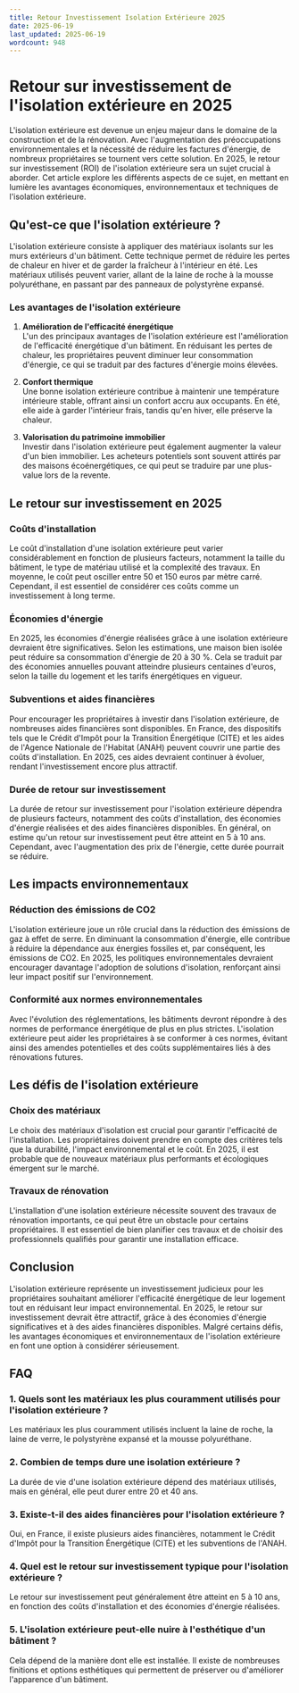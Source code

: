 ```yaml
---
title: Retour Investissement Isolation Extérieure 2025
date: 2025-06-19
last_updated: 2025-06-19
wordcount: 948
---
```


# Retour sur investissement de l'isolation extérieure en 2025

L'isolation extérieure est devenue un enjeu majeur dans le domaine de la construction et de la rénovation. Avec l'augmentation des préoccupations environnementales et la nécessité de réduire les factures d'énergie, de nombreux propriétaires se tournent vers cette solution. En 2025, le retour sur investissement (ROI) de l'isolation extérieure sera un sujet crucial à aborder. Cet article explore les différents aspects de ce sujet, en mettant en lumière les avantages économiques, environnementaux et techniques de l'isolation extérieure.

## Qu'est-ce que l'isolation extérieure ?

L'isolation extérieure consiste à appliquer des matériaux isolants sur les murs extérieurs d'un bâtiment. Cette technique permet de réduire les pertes de chaleur en hiver et de garder la fraîcheur à l'intérieur en été. Les matériaux utilisés peuvent varier, allant de la laine de roche à la mousse polyuréthane, en passant par des panneaux de polystyrène expansé.

### Les avantages de l'isolation extérieure

1. **Amélioration de l'efficacité énergétique**  
   L'un des principaux avantages de l'isolation extérieure est l'amélioration de l'efficacité énergétique d'un bâtiment. En réduisant les pertes de chaleur, les propriétaires peuvent diminuer leur consommation d'énergie, ce qui se traduit par des factures d'énergie moins élevées.

2. **Confort thermique**  
   Une bonne isolation extérieure contribue à maintenir une température intérieure stable, offrant ainsi un confort accru aux occupants. En été, elle aide à garder l'intérieur frais, tandis qu'en hiver, elle préserve la chaleur.

3. **Valorisation du patrimoine immobilier**  
   Investir dans l'isolation extérieure peut également augmenter la valeur d'un bien immobilier. Les acheteurs potentiels sont souvent attirés par des maisons écoénergétiques, ce qui peut se traduire par une plus-value lors de la revente.

## Le retour sur investissement en 2025

### Coûts d'installation

Le coût d'installation d'une isolation extérieure peut varier considérablement en fonction de plusieurs facteurs, notamment la taille du bâtiment, le type de matériau utilisé et la complexité des travaux. En moyenne, le coût peut osciller entre 50 et 150 euros par mètre carré. Cependant, il est essentiel de considérer ces coûts comme un investissement à long terme.

### Économies d'énergie

En 2025, les économies d'énergie réalisées grâce à une isolation extérieure devraient être significatives. Selon les estimations, une maison bien isolée peut réduire sa consommation d'énergie de 20 à 30 %. Cela se traduit par des économies annuelles pouvant atteindre plusieurs centaines d'euros, selon la taille du logement et les tarifs énergétiques en vigueur.

### Subventions et aides financières

Pour encourager les propriétaires à investir dans l'isolation extérieure, de nombreuses aides financières sont disponibles. En France, des dispositifs tels que le Crédit d'Impôt pour la Transition Énergétique (CITE) et les aides de l'Agence Nationale de l'Habitat (ANAH) peuvent couvrir une partie des coûts d'installation. En 2025, ces aides devraient continuer à évoluer, rendant l'investissement encore plus attractif.

### Durée de retour sur investissement

La durée de retour sur investissement pour l'isolation extérieure dépendra de plusieurs facteurs, notamment des coûts d'installation, des économies d'énergie réalisées et des aides financières disponibles. En général, on estime qu'un retour sur investissement peut être atteint en 5 à 10 ans. Cependant, avec l'augmentation des prix de l'énergie, cette durée pourrait se réduire.

## Les impacts environnementaux

### Réduction des émissions de CO2

L'isolation extérieure joue un rôle crucial dans la réduction des émissions de gaz à effet de serre. En diminuant la consommation d'énergie, elle contribue à réduire la dépendance aux énergies fossiles et, par conséquent, les émissions de CO2. En 2025, les politiques environnementales devraient encourager davantage l'adoption de solutions d'isolation, renforçant ainsi leur impact positif sur l'environnement.

### Conformité aux normes environnementales

Avec l'évolution des réglementations, les bâtiments devront répondre à des normes de performance énergétique de plus en plus strictes. L'isolation extérieure peut aider les propriétaires à se conformer à ces normes, évitant ainsi des amendes potentielles et des coûts supplémentaires liés à des rénovations futures.

## Les défis de l'isolation extérieure

### Choix des matériaux

Le choix des matériaux d'isolation est crucial pour garantir l'efficacité de l'installation. Les propriétaires doivent prendre en compte des critères tels que la durabilité, l'impact environnemental et le coût. En 2025, il est probable que de nouveaux matériaux plus performants et écologiques émergent sur le marché.

### Travaux de rénovation

L'installation d'une isolation extérieure nécessite souvent des travaux de rénovation importants, ce qui peut être un obstacle pour certains propriétaires. Il est essentiel de bien planifier ces travaux et de choisir des professionnels qualifiés pour garantir une installation efficace.

## Conclusion

L'isolation extérieure représente un investissement judicieux pour les propriétaires souhaitant améliorer l'efficacité énergétique de leur logement tout en réduisant leur impact environnemental. En 2025, le retour sur investissement devrait être attractif, grâce à des économies d'énergie significatives et à des aides financières disponibles. Malgré certains défis, les avantages économiques et environnementaux de l'isolation extérieure en font une option à considérer sérieusement.

## FAQ

### 1. Quels sont les matériaux les plus couramment utilisés pour l'isolation extérieure ?

Les matériaux les plus couramment utilisés incluent la laine de roche, la laine de verre, le polystyrène expansé et la mousse polyuréthane.

### 2. Combien de temps dure une isolation extérieure ?

La durée de vie d'une isolation extérieure dépend des matériaux utilisés, mais en général, elle peut durer entre 20 et 40 ans.

### 3. Existe-t-il des aides financières pour l'isolation extérieure ?

Oui, en France, il existe plusieurs aides financières, notamment le Crédit d'Impôt pour la Transition Énergétique (CITE) et les subventions de l'ANAH.

### 4. Quel est le retour sur investissement typique pour l'isolation extérieure ?

Le retour sur investissement peut généralement être atteint en 5 à 10 ans, en fonction des coûts d'installation et des économies d'énergie réalisées.

### 5. L'isolation extérieure peut-elle nuire à l'esthétique d'un bâtiment ?

Cela dépend de la manière dont elle est installée. Il existe de nombreuses finitions et options esthétiques qui permettent de préserver ou d'améliorer l'apparence d'un bâtiment.